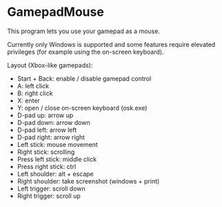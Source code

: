 # GamepadMouse
This program lets you use your gamepad as a mouse.

Currently only Windows is supported and some features require elevated privileges (for example using the on-screen keyboard).

Layout (Xbox-like gamepads):
- Start + Back: enable / disable gamepad control
- A: left click
- B: right click
- X: enter
- Y: open / close on-screen keyboard (osk.exe)
- D-pad up: arrow up
- D-pad down: arrow down
- D-pad left: arrow left
- D-pad right: arrow right
- Left stick: mouse movement
- Right stick: scrolling
- Press left stick: middle click
- Press right stick: ctrl
- Left shoulder: alt + escape
- Right shoulder: take screenshot (windows + print)
- Left trigger: scroll down
- Right trigger: scroll up
